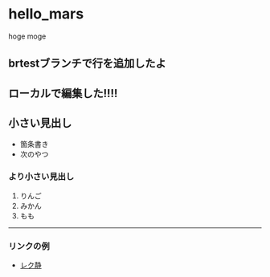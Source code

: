 # hello_mars

hoge
moge

## brtestブランチで行を追加したよ

## ローカルで編集した!!!!

## 小さい見出し

- 箇条書き
- 次のやつ

### より小さい見出し

1. りんご
2. みかん
3. もも

----

### リンクの例
- [レク静](https://moodle.msys.eng.shizuoka.ac.jp/)
